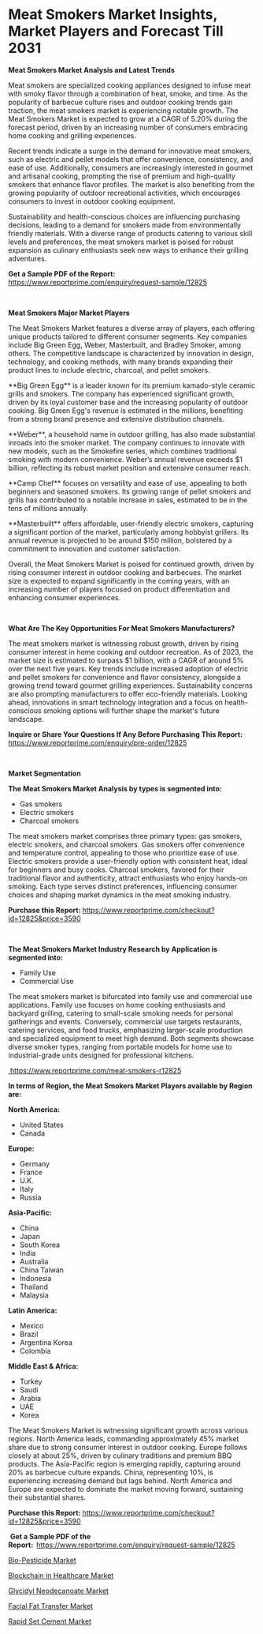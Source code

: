 <p><h1>Meat Smokers Market Insights, Market Players and Forecast Till 2031</h1></p><p><strong>Meat Smokers Market Analysis and Latest Trends</strong></p>
<p><p>Meat smokers are specialized cooking appliances designed to infuse meat with smoky flavor through a combination of heat, smoke, and time. As the popularity of barbecue culture rises and outdoor cooking trends gain traction, the meat smokers market is experiencing notable growth. The Meat Smokers Market is expected to grow at a CAGR of 5.20% during the forecast period, driven by an increasing number of consumers embracing home cooking and grilling experiences.</p><p>Recent trends indicate a surge in the demand for innovative meat smokers, such as electric and pellet models that offer convenience, consistency, and ease of use. Additionally, consumers are increasingly interested in gourmet and artisanal cooking, prompting the rise of premium and high-quality smokers that enhance flavor profiles. The market is also benefiting from the growing popularity of outdoor recreational activities, which encourages consumers to invest in outdoor cooking equipment.</p><p>Sustainability and health-conscious choices are influencing purchasing decisions, leading to a demand for smokers made from environmentally friendly materials. With a diverse range of products catering to various skill levels and preferences, the meat smokers market is poised for robust expansion as culinary enthusiasts seek new ways to enhance their grilling adventures.</p></p>
<p><strong>Get a Sample PDF of the Report:&nbsp;</strong> <a href="https://www.reportprime.com/enquiry/request-sample/12825">https://www.reportprime.com/enquiry/request-sample/12825</a></p>
<p>&nbsp;</p>
<p><strong>Meat Smokers Major Market Players</strong></p>
<p><p>The Meat Smokers Market features a diverse array of players, each offering unique products tailored to different consumer segments. Key companies include Big Green Egg, Weber, Masterbuilt, and Bradley Smoker, among others. The competitive landscape is characterized by innovation in design, technology, and cooking methods, with many brands expanding their product lines to include electric, charcoal, and pellet smokers.</p><p>**Big Green Egg** is a leader known for its premium kamado-style ceramic grills and smokers. The company has experienced significant growth, driven by its loyal customer base and the increasing popularity of outdoor cooking. Big Green Egg's revenue is estimated in the millions, benefiting from a strong brand presence and extensive distribution channels.</p><p>**Weber**, a household name in outdoor grilling, has also made substantial inroads into the smoker market. The company continues to innovate with new models, such as the Smokefire series, which combines traditional smoking with modern convenience. Weber’s annual revenue exceeds $1 billion, reflecting its robust market position and extensive consumer reach.</p><p>**Camp Chef** focuses on versatility and ease of use, appealing to both beginners and seasoned smokers. Its growing range of pellet smokers and grills has contributed to a notable increase in sales, estimated to be in the tens of millions annually.</p><p>**Masterbuilt** offers affordable, user-friendly electric smokers, capturing a significant portion of the market, particularly among hobbyist grillers. Its annual revenue is projected to be around $150 million, bolstered by a commitment to innovation and customer satisfaction.</p><p>Overall, the Meat Smokers Market is poised for continued growth, driven by rising consumer interest in outdoor cooking and barbecues. The market size is expected to expand significantly in the coming years, with an increasing number of players focused on product differentiation and enhancing consumer experiences.</p></p>
<p>&nbsp;</p>
<p><strong>What Are The Key Opportunities For Meat Smokers Manufacturers?</strong></p>
<p><p>The meat smokers market is witnessing robust growth, driven by rising consumer interest in home cooking and outdoor recreation. As of 2023, the market size is estimated to surpass $1 billion, with a CAGR of around 5% over the next five years. Key trends include increased adoption of electric and pellet smokers for convenience and flavor consistency, alongside a growing trend toward gourmet grilling experiences. Sustainability concerns are also prompting manufacturers to offer eco-friendly materials. Looking ahead, innovations in smart technology integration and a focus on health-conscious smoking options will further shape the market's future landscape.</p></p>
<p><strong>Inquire or Share Your Questions If Any Before Purchasing This Report:</strong> <a href="https://www.reportprime.com/enquiry/pre-order/12825">https://www.reportprime.com/enquiry/pre-order/12825</a></p>
<p>&nbsp;</p>
<p><strong>Market Segmentation</strong></p>
<p><strong>The Meat Smokers Market Analysis by types is segmented into:</strong></p>
<p><ul><li>Gas smokers</li><li>Electric smokers</li><li>Charcoal smokers</li></ul></p>
<p><p>The meat smokers market comprises three primary types: gas smokers, electric smokers, and charcoal smokers. Gas smokers offer convenience and temperature control, appealing to those who prioritize ease of use. Electric smokers provide a user-friendly option with consistent heat, ideal for beginners and busy cooks. Charcoal smokers, favored for their traditional flavor and authenticity, attract enthusiasts who enjoy hands-on smoking. Each type serves distinct preferences, influencing consumer choices and shaping market dynamics in the meat smoking industry.</p></p>
<p><strong>Purchase this Report:&nbsp;</strong><a href="https://www.reportprime.com/checkout?id=12825&price=3590">https://www.reportprime.com/checkout?id=12825&price=3590</a></p>
<p>&nbsp;</p>
<p><strong>The Meat Smokers Market Industry Research by Application is segmented into:</strong></p>
<p><ul><li>Family Use</li><li>Commercial Use</li></ul></p>
<p><p>The meat smokers market is bifurcated into family use and commercial use applications. Family use focuses on home cooking enthusiasts and backyard grilling, catering to small-scale smoking needs for personal gatherings and events. Conversely, commercial use targets restaurants, catering services, and food trucks, emphasizing larger-scale production and specialized equipment to meet high demand. Both segments showcase diverse smoker types, ranging from portable models for home use to industrial-grade units designed for professional kitchens.</p></p>
<p><a href="https://www.reportprime.com/meat-smokers-r12825">&nbsp;https://www.reportprime.com/meat-smokers-r12825</a></p>
<p><strong>In terms of Region, the Meat Smokers Market Players available by Region are:</strong></p>
<p>
    <p> <strong> North America: </strong>
        <ul>
            <li>United States</li>
            <li>Canada</li>
        </ul>
        </p> 
    <p> <strong> Europe: </strong>
        <ul>
            <li>Germany</li>
            <li>France</li>
            <li>U.K.</li>
            <li>Italy</li>
            <li>Russia</li>
        </ul>
        </p> 
    <p> <strong> Asia-Pacific: </strong>
        <ul>
            <li>China</li>
            <li>Japan</li>
            <li>South Korea</li>
            <li>India</li>
            <li>Australia</li>
            <li>China Taiwan</li>
            <li>Indonesia</li>
            <li>Thailand</li>
            <li>Malaysia</li>
        </ul>
        </p> 
    <p> <strong> Latin America: </strong>
        <ul>
            <li>Mexico</li>
            <li>Brazil</li>
            <li>Argentina Korea</li>
            <li>Colombia</li>
        </ul>
        </p> 
    <p> <strong> Middle East & Africa: </strong>
        <ul>
            <li>Turkey</li>
            <li>Saudi</li>
            <li>Arabia</li>
            <li>UAE</li>
            <li>Korea</li>
        </ul>
    </p>
    </p>
<p><p>The Meat Smokers Market is witnessing significant growth across various regions. North America leads, commanding approximately 45% market share due to strong consumer interest in outdoor cooking. Europe follows closely at about 25%, driven by culinary traditions and premium BBQ products. The Asia-Pacific region is emerging rapidly, capturing around 20% as barbecue culture expands. China, representing 10%, is experiencing increasing demand but lags behind. North America and Europe are expected to dominate the market moving forward, sustaining their substantial shares.</p></p>
<p><strong>Purchase this Report: </strong><a href="https://www.reportprime.com/checkout?id=12825&price=3590">https://www.reportprime.com/checkout?id=12825&price=3590</a></p>
<p>&nbsp;<strong>Get a Sample PDF of the Report:&nbsp;&nbsp;</strong><a href="https://www.reportprime.com/enquiry/request-sample/12825">https://www.reportprime.com/enquiry/request-sample/12825</a></p>
<p><strong></strong></p>
<p><p><a href="https://issuu.com/reportprime-2/docs/bio-pesticide-market-size-2030.pptx_d4913e82f51f0d">Bio-Pesticide Market</a></p><p><a href="https://www.linkedin.com/pulse/blockchain-healthcare-market-share-analysis-growth-trends-forecasts-jrfbc?trackingId=w%2FqimhuSSlCEoLR2Z4OKEA%3D%3D">Blockchain in Healthcare Market</a></p><p><a href="https://medium.com/@alyciaebert/unlocking-growth-potential-market-strategic-analysis-of-glycidyl-neodecanoate-market-forecasted-620f18498cf9">Glycidyl Neodecanoate Market</a></p><p><a href="https://www.linkedin.com/pulse/facial-fat-transfer-market-share-analysis-growth-trends-forecasts-ucwqc?trackingId=WbFBSOa4RN6IKukqOsvTwQ%3D%3D">Facial Fat Transfer Market</a></p><p><a href="https://medium.com/@alyciaebert/mapping-the-rapid-set-cement-market-trends-challenges-and-breakthroughs-2024-2031-9826aca61705">Rapid Set Cement Market</a></p></p>